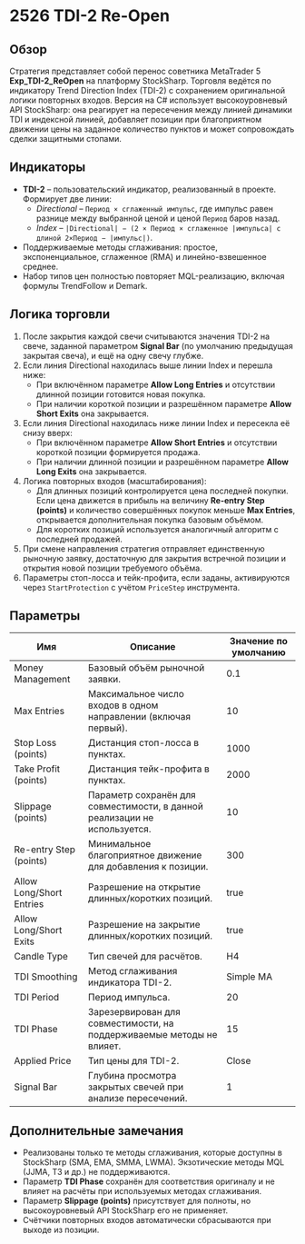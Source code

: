 # 2526 TDI-2 Re-Open

## Обзор
Стратегия представляет собой перенос советника MetaTrader 5 **Exp_TDI-2_ReOpen** на платформу StockSharp. Торговля ведётся по индикатору Trend Direction Index (TDI-2) с сохранением оригинальной логики повторных входов. Версия на C# использует высокоуровневый API StockSharp: она реагирует на пересечения между линией динамики TDI и индексной линией, добавляет позиции при благоприятном движении цены на заданное количество пунктов и может сопровождать сделки защитными стопами.

## Индикаторы
- **TDI-2** – пользовательский индикатор, реализованный в проекте. Формирует две линии:
  - *Directional* – `Период × сглаженный импульс`, где импульс равен разнице между выбранной ценой и ценой `Период` баров назад.
  - *Index* – `|Directional| − (2 × Период × сглаженное |импульса| с длиной 2×Период − |импульс|)`.
- Поддерживаемые методы сглаживания: простое, экспоненциальное, сглаженное (RMA) и линейно-взвешенное среднее.
- Набор типов цен полностью повторяет MQL-реализацию, включая формулы TrendFollow и Demark.

## Логика торговли
1. После закрытия каждой свечи считываются значения TDI-2 на свече, заданной параметром **Signal Bar** (по умолчанию предыдущая закрытая свеча), и ещё на одну свечу глубже.
2. Если линия Directional находилась выше линии Index и перешла ниже:
   - При включённом параметре **Allow Long Entries** и отсутствии длинной позиции готовится новая покупка.
   - При наличии короткой позиции и разрешённом параметре **Allow Short Exits** она закрывается.
3. Если линия Directional находилась ниже линии Index и пересекла её снизу вверх:
   - При включённом параметре **Allow Short Entries** и отсутствии короткой позиции формируется продажа.
   - При наличии длинной позиции и разрешённом параметре **Allow Long Exits** она закрывается.
4. Логика повторных входов (масштабирования):
   - Для длинных позиций контролируется цена последней покупки. Если цена движется в прибыль на величину **Re-entry Step (points)** и количество совершённых покупок меньше **Max Entries**, открывается дополнительная покупка базовым объёмом.
   - Для коротких позиций используется аналогичный алгоритм с последней продажей.
5. При смене направления стратегия отправляет единственную рыночную заявку, достаточную для закрытия встречной позиции и открытия новой позиции требуемого объёма.
6. Параметры стоп-лосса и тейк-профита, если заданы, активируются через `StartProtection` с учётом `PriceStep` инструмента.

## Параметры
| Имя | Описание | Значение по умолчанию |
| --- | --- | --- |
| Money Management | Базовый объём рыночной заявки. | 0.1 |
| Max Entries | Максимальное число входов в одном направлении (включая первый). | 10 |
| Stop Loss (points) | Дистанция стоп-лосса в пунктах. | 1000 |
| Take Profit (points) | Дистанция тейк-профита в пунктах. | 2000 |
| Slippage (points) | Параметр сохранён для совместимости, в данной реализации не используется. | 10 |
| Re-entry Step (points) | Минимальное благоприятное движение для добавления к позиции. | 300 |
| Allow Long/Short Entries | Разрешение на открытие длинных/коротких позиций. | true |
| Allow Long/Short Exits | Разрешение на закрытие длинных/коротких позиций. | true |
| Candle Type | Тип свечей для расчётов. | H4 |
| TDI Smoothing | Метод сглаживания индикатора TDI-2. | Simple MA |
| TDI Period | Период импульса. | 20 |
| TDI Phase | Зарезервирован для совместимости, на поддерживаемые методы не влияет. | 15 |
| Applied Price | Тип цены для TDI-2. | Close |
| Signal Bar | Глубина просмотра закрытых свечей при анализе пересечений. | 1 |

## Дополнительные замечания
- Реализованы только те методы сглаживания, которые доступны в StockSharp (SMA, EMA, SMMA, LWMA). Экзотические методы MQL (JJMA, T3 и др.) не поддерживаются.
- Параметр **TDI Phase** сохранён для соответствия оригиналу и не влияет на расчёты при используемых методах сглаживания.
- Параметр **Slippage (points)** присутствует для полноты, но высокоуровневый API StockSharp его не применяет.
- Счётчики повторных входов автоматически сбрасываются при выходе из позиции.
